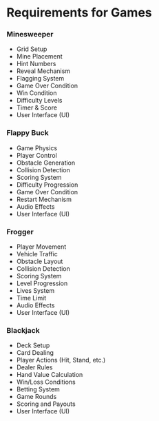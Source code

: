 # Requirements for Games 

### Minesweeper
- Grid Setup
- Mine Placement
- Hint Numbers
- Reveal Mechanism
- Flagging System
- Game Over Condition
- Win Condition
- Difficulty Levels
- Timer & Score
- User Interface (UI)

### Flappy Buck
- Game Physics
- Player Control
- Obstacle Generation
- Collision Detection
- Scoring System
- Difficulty Progression
- Game Over Condition
- Restart Mechanism
- Audio Effects
- User Interface (UI)

### Frogger
* Player Movement 
* Vehicle Traffic 
* Obstacle Layout 
* Collision Detection 
* Scoring System 
* Level Progression 
* Lives System 
* Time Limit 
* Audio Effects 
* User Interface (UI)

### Blackjack
* Deck Setup 
* Card Dealing 
* Player Actions (Hit, Stand, etc.) 
* Dealer Rules 
* Hand Value Calculation 
* Win/Loss Conditions 
* Betting System 
* Game Rounds 
* Scoring and Payouts 
* User Interface (UI)
